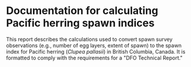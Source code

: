 # Documentation for calculating Pacific herring spawn indices

This report describes the calculations used to convert spawn survey observations (e.g., number of egg layers, extent of spawn) to the spawn index for Pacific herring (*Clupea pallasii*) in British Columbia, Canada.
It is formatted to comply with the requirements for a "DFO Technical Report."
